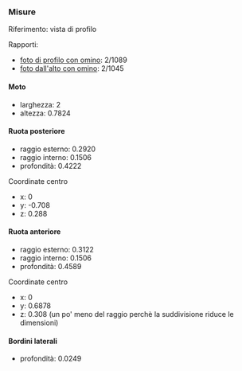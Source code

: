 ### Misure

Riferimento: vista di profilo

Rapporti:

* [foto di profilo con omino](http://www.turbosquid.com/HDView/index.cfm/ID/578347/r/3/i/6): 2/1089
* [foto dall'alto con omino](http://collider.com/wp-content/uploads/concept-artwork-Tron-Legacy-7.jpg): 2/1045

#### Moto

* larghezza: 2
* altezza: 0.7824

#### Ruota posteriore

* raggio esterno: 0.2920
* raggio interno: 0.1506
* profondità: 0.4222

Coordinate centro

* x: 0
* y: -0.708
* z: 0.288

#### Ruota anteriore

* raggio esterno: 0.3122
* raggio interno: 0.1506
* profondità: 0.4589

Coordinate centro

* x: 0
* y: 0.6878
* z: 0.308 (un po' meno del raggio perchè la suddivisione riduce le dimensioni)

#### Bordini laterali

* profondità: 0.0249
